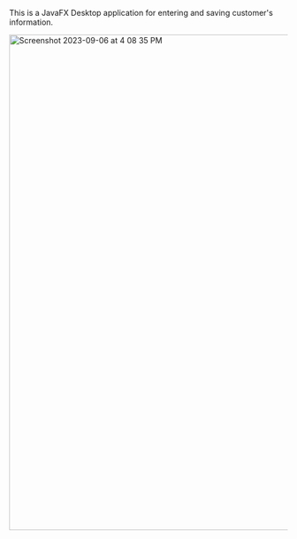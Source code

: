 This is a JavaFX Desktop application for entering and saving customer's information.

<img width="896" alt="Screenshot 2023-09-06 at 4 08 35 PM" src="https://github.com/Shalini241/Asg2-sxg220033/assets/15211659/00884c86-f3f3-4cb9-ba64-83963e6aa2ea">
